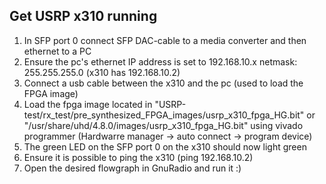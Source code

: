 ## Get USRP x310 running
1) In SFP port 0 connect SFP DAC-cable to a media converter and then ethernet to a PC
2) Ensure the pc's ethernet IP address is set to 192.168.10.x netmask: 255.255.255.0 (x310 has 192.168.10.2)
3) Connect a usb cable between the x310 and the pc (used to load the FPGA image)
4) Load the fpga image located in "USRP-test/rx_test/pre_synthesized_FPGA_images/usrp_x310_fpga_HG.bit" 
    or "/usr/share/uhd/4.8.0/images/usrp_x310_fpga_HG.bit" 
    using vivado programmer (Hardwarre manager -> auto connect -> program device)
5) The green LED on the SFP port 0 on the x310 should now light green
6) Ensure it is possible to ping the x310 (ping 192.168.10.2)
7) Open the desired flowgraph in GnuRadio and run it :)
